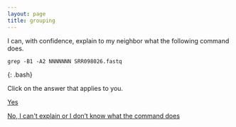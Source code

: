 ```yaml
---
layout: page
title: grouping
---
```



I can, with confidence, explain to my neighbor what the following command does.
~~~
grep -B1 -A2 NNNNNNN SRR098026.fastq
~~~
{: .bash}


Click on the answer that applies to you.

[Yes](./groups3)

[No, I can't explain or I don’t know what the command does](./groups4)

